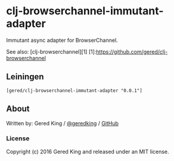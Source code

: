 # clj-browserchannel-immutant-adapter

Immutant async adapter for BrowserChannel.

See also: [clj-browserchannel][1]
[1]:https://github.com/gered/clj-browserchannel

## Leiningen

    [gered/clj-browserchannel-immutant-adapter "0.0.1"]

## About

Written by:
Gered King / [@geredking][twt] / [GitHub][github]

[twt]: http://twitter.com/geredking
[github]: https://github.com/gered

### License

Copyright (c) 2016 Gered King and released under an MIT license.